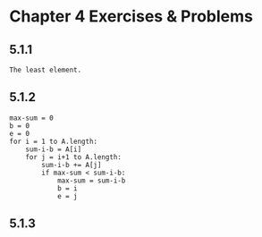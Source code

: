 # Chapter 4 Exercises & Problems

## 5.1.1
```
The least element.
```

## 5.1.2
```
max-sum = 0
b = 0
e = 0
for i = 1 to A.length:
    sum-i-b = A[i]
    for j = i+1 to A.length:
        sum-i-b += A[j] 
        if max-sum < sum-i-b:
            max-sum = sum-i-b
            b = i 
            e = j     
```

## 5.1.3
